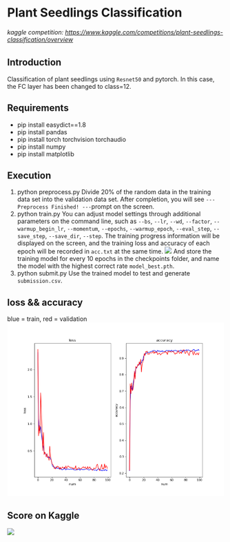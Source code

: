 # Plant Seedlings Classification
###### kaggle competition: https://www.kaggle.com/competitions/plant-seedlings-classification/overview
## Introduction
Classification of plant seedlings using `Resnet50` and pytorch. In this case, the FC layer has been changed to class=12.

## Requirements
* pip install easydict==1.8
* pip install pandas
* pip install torch torchvision torchaudio
* pip install numpy
* pip install matplotlib
## Execution
1. python preprocess.py
Divide 20% of the random data in the training data set into the validation data set. After completion, you will see `---Preprocess Finished! ---`prompt on the screen.
3. python train.py
You can adjust model settings through additional parameters on the command line, such as `--bs`, `--lr`, `--wd`, `--factor`, `--warmup_begin_lr`, `--momentum`, `--epochs`, `--warmup_epoch`, `--eval_step`, `--save_step`, `--save_dir`, `--step`.
The training progress information will be displayed on the screen, and the training loss and accuracy of each epoch will be recorded in `acc.txt` at the same time.
![](https://hackmd.io/_uploads/Syas91ts3.png)
And store the training model for every 10 epochs in the checkpoints folder, and name the model with the highest correct rate `model_best.pth`.
3. python submit.py
Use the trained model to test and generate `submission.csv`.
## loss && accuracy
blue = train, red = validation
![](results.png)

## Score on Kaggle
![](https://hackmd.io/_uploads/BJQDuR_o2.png)
